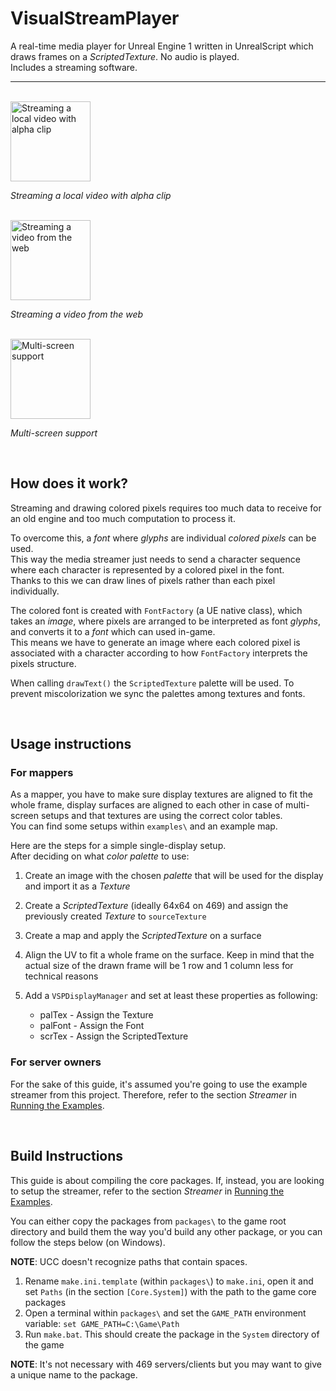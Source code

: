 # VisualStreamPlayer

A real-time media player for Unreal Engine 1 written in UnrealScript which draws frames on a *ScriptedTexture*. No audio is played.
<br>
Includes a streaming software.
<br>

---

<br>

<!--<img src="examples/media/demo/still_img_demo.avif" width="128" alt="Streaming a local image" />

*Streaming a local image*

<br>

<img src="examples/media/demo/vid_demo.avif" width="128" alt="Streaming a local video" />

*Streaming a local video*

<br>-->

<img src="examples/media/demo/transparent_vid_demo.avif" width="128" alt="Streaming a local video with alpha clip" />

*Streaming a local video with alpha clip*

<br>

<img src="examples/media/demo/yt_demo.avif" width="128" alt="Streaming a video from the web" />

*Streaming a video from the web*

<br>

<!--<img src="examples/media/demo/ai_demo.avif" width="128" alt="Streaming an AI-generated image" />

*Streaming an AI-generated image*

<br>-->

<img src="examples/media/demo/video_wall_demo.avif" width="128" alt="Multi-screen support" />

*Multi-screen support*

<br>


## How does it work?

Streaming and drawing colored pixels requires too much data to receive for an old engine and too much computation to process it.

To overcome this, a *font* where *glyphs* are individual *colored pixels* can be used.
<br>
This way the media streamer just needs to send a character sequence where each character is represented by a colored pixel in the font.
<br>
Thanks to this we can draw lines of pixels rather than each pixel individually.

The colored font is created with `FontFactory` (a UE native class), which takes an *image*, where pixels are arranged to be interpreted as font *glyphs*, and converts it to a *font* which can used in-game.
<br>
This means we have to generate an image where each colored pixel is associated with a character according to how `FontFactory` interprets the pixels structure.

When calling `drawText()` the `ScriptedTexture` palette will be used. To prevent miscolorization we sync the palettes among textures and fonts.

<br>

## Usage instructions

### For mappers

As a mapper, you have to make sure display textures are aligned to fit the whole frame, display surfaces are aligned to each other in case of multi-screen setups and that textures are using the correct color tables.
<br>
You can find some setups within `examples\` and an example map.

Here are the steps for a simple single-display setup.
<br>
After deciding on what *color palette* to use:

1. Create an image with the chosen *palette* that will be used for the display and import it as a *Texture*
1. Create a *ScriptedTexture* (ideally 64x64 on 469) and assign the previously created *Texture* to `sourceTexture`
1. Create a map and apply the *ScriptedTexture* on a surface
1. Align the UV to fit a whole frame on the surface. Keep in mind that the actual size of the drawn frame will be 1 row and 1 column less for technical reasons 
1. Add a `VSPDisplayManager` and set at least these properties as following:

    * palTex - Assign the Texture
    * palFont - Assign the Font
    * scrTex - Assign the ScriptedTexture

### For server owners

For the sake of this guide, it's assumed you're going to use the example streamer from this project. Therefore, refer to the section *Streamer* in [Running the Examples](/examples/examples.md#streamer).

<br>

## Build Instructions

This guide is about compiling the core packages. If, instead, you are looking to setup the streamer, refer to the section *Streamer* in [Running the Examples](/examples/examples.md#streamer).
<br>

You can either copy the packages from `packages\` to the game root directory and build them the way you'd build any other package, or you can follow the steps below (on Windows).

**NOTE**: UCC doesn't recognize paths that contain spaces.

1. Rename `make.ini.template` (within `packages\`) to `make.ini`, open it and set `Paths` (in the section `[Core.System]`) with the path to the game core packages
1. Open a terminal within `packages\` and set the `GAME_PATH` environment variable: `set GAME_PATH=C:\Game\Path`
2. Run `make.bat`. This should create the package in the `System` directory of the game

**NOTE**: It's not necessary with 469 servers/clients but you may want to give a unique name to the package.